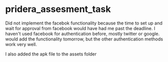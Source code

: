 # pridera_assesment_task

Did not implement the facebok functionality because the time to set up and wait for approval from facebook would have had me past the deadline. I haven't used facebook for authentication before, mostly twitter or google. would add the functionality tomorrow, but the other authentication methods work very well.

I also added the apk file to the assets folder
